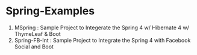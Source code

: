 # Spring-Examples

1) MSpring : Sample Project to Integerate the Spring 4 w/ Hibernate 4 w/ ThymeLeaf & Boot
2) Spring-FB-Int : Sample Project to Integrate the Spring 4 with Facebook Social and Boot
